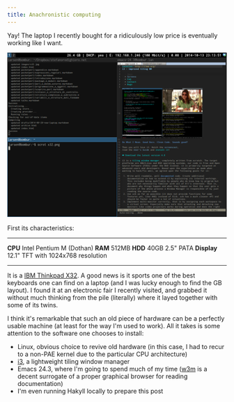 ```yaml
---
title: Anachronistic computing
---
```


Yay! The laptop I recently bought for a ridiculously low price is
eventually working like I want.

![](../images/x32.png)

First its characteristics:

----------- ---------------------------------------------
**CPU**                          Intel Pentium M (Dothan)
**RAM**                                             512MB
**HDD**                                    40GB 2.5" PATA
**Display**            12.1" TFT with 1024x768 resolution
----------- ---------------------------------------------

It is a
[IBM Thinkpad X32](http://www.thinkwiki.org/wiki/Category:X32). A good
news is it sports one of the best keyboards one can find on a laptop
(and I was lucky enough to find the GB layout).  I found it at an
electronic fair I recently visited, and grabbed it without much
thinking from the pile (literally) where it layed together with some
of its twins.

I think it's remarkable that such an old piece of hardware can be a
perfectly usable machine (at least for the way I'm used to work). All
it takes is some attention to the software one chooses to install:

* Linux, obvious choice to revive old hardware (in this case, I had to
  recur to a non-PAE kernel due to the particular CPU architecture)
* [i3](http://i3wm.org/), a lightweight tiling window manager
* Emacs 24.3, where I'm going to spend much of my time ([w3m](http://www.emacswiki.org/emacs/emacs-w3m) is a
  decent surrogate of a proper graphical browser for reading
  documentation)
* I'm even running Hakyll locally to prepare this post
